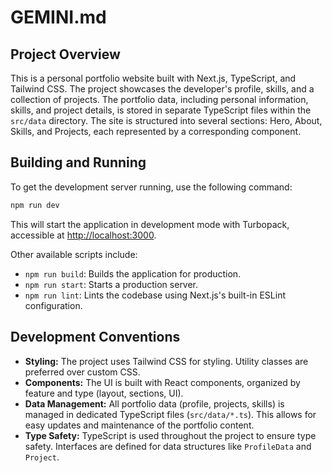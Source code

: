# GEMINI.md

## Project Overview

This is a personal portfolio website built with Next.js, TypeScript, and Tailwind CSS. The project showcases the developer's profile, skills, and a collection of projects. The portfolio data, including personal information, skills, and project details, is stored in separate TypeScript files within the `src/data` directory. The site is structured into several sections: Hero, About, Skills, and Projects, each represented by a corresponding component.

## Building and Running

To get the development server running, use the following command:

```bash
npm run dev
```

This will start the application in development mode with Turbopack, accessible at [http://localhost:3000](http://localhost:3000).

Other available scripts include:

*   `npm run build`: Builds the application for production.
*   `npm run start`: Starts a production server.
*   `npm run lint`: Lints the codebase using Next.js's built-in ESLint configuration.

## Development Conventions

*   **Styling:** The project uses Tailwind CSS for styling. Utility classes are preferred over custom CSS.
*   **Components:** The UI is built with React components, organized by feature and type (layout, sections, UI).
*   **Data Management:** All portfolio data (profile, projects, skills) is managed in dedicated TypeScript files (`src/data/*.ts`). This allows for easy updates and maintenance of the portfolio content.
*   **Type Safety:** TypeScript is used throughout the project to ensure type safety. Interfaces are defined for data structures like `ProfileData` and `Project`.
